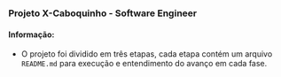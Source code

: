 ### Projeto X-Caboquinho - Software Engineer

#### Informação: 
  - O projeto foi dividido em três etapas, cada etapa contém um arquivo `README.md` para execução e entendimento do avanço em cada fase.

